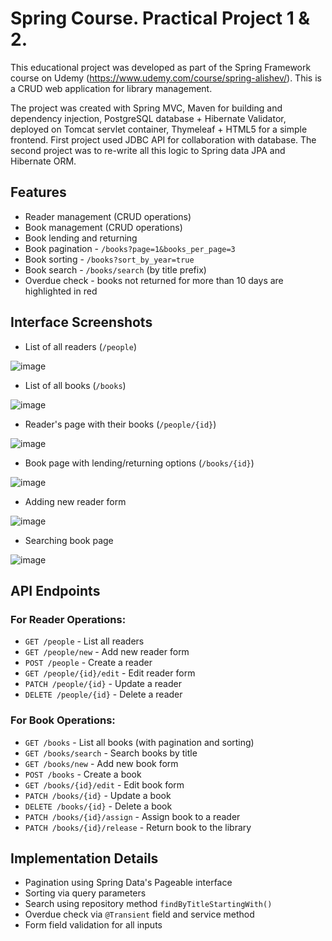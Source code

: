 # Spring Course. Practical Project 1 & 2.
This educational project was developed as part of the Spring Framework course on Udemy (https://www.udemy.com/course/spring-alishev/). This is a CRUD web application for library management.

The project was created with Spring MVC, Maven for building and dependency injection,
PostgreSQL database + Hibernate Validator, deployed on Tomcat servlet container, Thymeleaf + HTML5 for a simple frontend. First project used JDBC API for collaboration with database. The second project 
was to re-write all this logic to Spring data JPA and Hibernate ORM.


## Features
- Reader management (CRUD operations)
- Book management (CRUD operations)
- Book lending and returning
- Book pagination - `/books?page=1&books_per_page=3`
- Book sorting - `/books?sort_by_year=true`
- Book search - `/books/search` (by title prefix)
- Overdue check - books not returned for more than 10 days are highlighted in red

## Interface Screenshots
- List of all readers (`/people`)

![image](https://github.com/user-attachments/assets/6ab88810-b8f8-419c-ac49-eb5fbce3555c)
  
- List of all books (`/books`)

![image](https://github.com/user-attachments/assets/80bcadd2-fa7a-4bf3-aed7-c398a6ab03ca)
  
- Reader's page with their books (`/people/{id}`)

![image](https://github.com/user-attachments/assets/163c6d26-13e6-40df-bd24-20bc742dc02c)

- Book page with lending/returning options (`/books/{id}`)

![image](https://github.com/user-attachments/assets/7c0ce336-9740-40e4-b14c-000f7738deff)

- Adding new reader form
  
![image](https://github.com/user-attachments/assets/9bcf6a93-e948-4999-b33c-ad62be4d6402)

- Searching book page
 
![image](https://github.com/user-attachments/assets/8fe70bbc-4802-4c6b-9c76-0d83e0fbca8c)



## API Endpoints

### For Reader Operations:
- `GET /people` - List all readers
- `GET /people/new` - Add new reader form
- `POST /people` - Create a reader
- `GET /people/{id}/edit` - Edit reader form
- `PATCH /people/{id}` - Update a reader
- `DELETE /people/{id}` - Delete a reader

### For Book Operations:
- `GET /books` - List all books (with pagination and sorting)
- `GET /books/search` - Search books by title
- `GET /books/new` - Add new book form
- `POST /books` - Create a book
- `GET /books/{id}/edit` - Edit book form
- `PATCH /books/{id}` - Update a book
- `DELETE /books/{id}` - Delete a book
- `PATCH /books/{id}/assign` - Assign book to a reader
- `PATCH /books/{id}/release` - Return book to the library

## Implementation Details
- Pagination using Spring Data's Pageable interface
- Sorting via query parameters
- Search using repository method `findByTitleStartingWith()`
- Overdue check via `@Transient` field and service method
- Form field validation for all inputs
